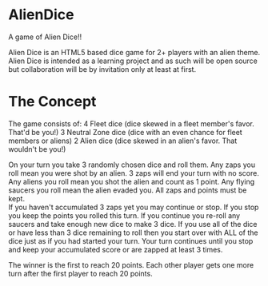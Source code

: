 AlienDice
=========

A game of Alien Dice!!

Alien Dice is an HTML5 based dice game for 2+ players with an alien theme.
Alien Dice is intended as a learning project and as such will be open source but collaboration will be by invitation only at least at first.


The Concept
===========

The game consists of:
4 Fleet dice (dice skewed in a fleet member's favor. That'd be you!)
3 Neutral Zone dice (dice with an even chance for fleet members or aliens)
2 Alien dice (dice skewed in an alien's favor. That wouldn't be you!)

On your turn you take 3 randomly chosen dice and roll them.
Any zaps you roll mean you were shot by an alien.  3 zaps will end your turn with no score.
Any aliens you roll mean you shot the alien and count as 1 point.
Any flying saucers you roll mean the alien evaded you.
All zaps and points must be kept.  
If you haven't accumulated 3 zaps yet you may continue or stop. If you stop you keep the points you rolled this turn. If you continue you re-roll any saucers and take enough new dice to make 3 dice.
If you use all of the dice or have less than 3 dice remaining to roll then you start over with ALL of the dice just as if you had started your turn.
Your turn continues until you stop and keep your accumulated score or are zapped at least 3 times.

The winner is the first to reach 20 points.  Each other player gets one more turn after the first player to reach 20 points.

